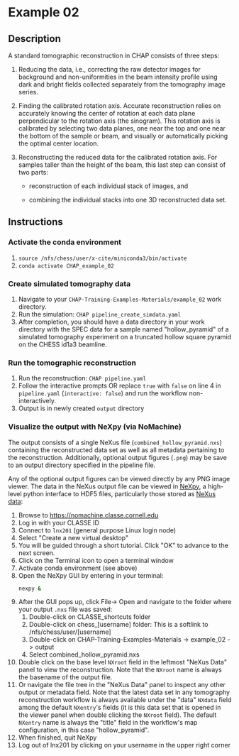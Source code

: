 # Example 02
## Description

A standard tomographic reconstruction in CHAP consists of three steps:

1. Reducing the data, i.e., correcting the raw detector images for background
and non-uniformities in the beam intensity profile using dark and bright fields
collected separately from the tomography image series.

1. Finding the calibrated rotation axis. Accurate reconstruction relies on
accurately knowing the center of rotation at each data plane perpendicular to
the rotation axis (the sinogram). This rotation axis is calibrated by selecting
two data planes, one near the top and one near the bottom of the sample or
beam, and visually or automatically picking the optimal center location.

1. Reconstructing the reduced data for the calibrated rotation axis.
For samples taller than the height of the beam, this last step can consist of
two parts:

    - reconstruction of each individual stack of images, and

    - combining the individual stacks into one 3D reconstructed data set.

## Instructions

### Activate the conda environment
1. `source /nfs/chess/user/x-cite/miniconda3/bin/activate`
1. `conda activate CHAP_example_02`

### Create simulated tomography data
1. Navigate to your `CHAP-Training-Examples-Materials/example_02` work
directory.
1. Run the simulation: `CHAP pipeline_create_simdata.yaml`
1. After completion, you should have a data directory in your work directory
with the SPEC data for a sample named "hollow_pyramid" of a simulated
tomography experiment on a truncated hollow square pyramid on the CHESS id1a3
beamline.

### Run the tomographic reconstruction
1. Run the reconstruction: `CHAP pipeline.yaml`
1. Follow the interactive prompts OR replace `true` with `false` on line 4 in
`pipeline.yaml` (`interactive: false`) and run the workflow non-interactively.
1. Output is in newly created `output` directory

### Visualize the output with NeXpy (via NoMachine)
The output consists of a single NeXus file (`combined_hollow_pyramid.nxs`) containing the
reconstructed data set as well as all metadata pertaining to the
reconstruction. Additionally, optional output figures (`.png`) may be save to
an output directory specified in the pipeline file.

Any of the optional output figures can be viewed directly by any PNG image
viewer. The data in the NeXus output file can be viewed in
[NeXpy](https://nexpy.github.io/nexpy/), a high-level python interface to HDF5
files, particularly those stored as [NeXus data](http://www.nexusformat.org):

1. Browse to https://nomachine.classe.cornell.edu
1. Log in with your CLASSE ID
1. Connect to `lnx201` (general purpose Linux login node)
1. Select "Create a new virtual desktop"
1. You will be guided through a short tutorial. Click "OK" to advance to the next screen.
1. Click on the Terminal icon to open a terminal window
1. Activate conda environment (see above)
1. Open the NeXpy GUI by entering in your terminal:
   ```bash
   nexpy &
   ```
1. After the GUI pops up, click File-> Open and navigate to the folder where
your output `.nxs` file was saved:
    1. Double-click on CLASSE_shortcuts folder
    1. Double-click on chess_[username] folder: This is a softlink to /nfs/chess/user/[username]
    1. Double-click on CHAP-Training-Examples-Materials -> example_02 -> output
    1. Select combined_hollow_pyramid.nxs
1. Double click on the base level `NXroot` field in the leftmost "NeXus Data"
panel to view the reconstruction. Note that the `NXroot` name is always the
basename of the output file.
1. Or navigate the file tree in the "NeXus Data" panel to inspect any other
output or metadata field. Note that the latest data set in any tomography
reconstruction workflow is always available under the "data" `NXdata` field
among the default `NXentry`'s fields (it is this data set that is opened in the
viewer panel when double clicking the `NXroot` field). The default `NXentry`
name is always the "title" field in the workflow's map configuration, in this
case "hollow_pyramid".
1. When finished, quit NeXpy
1. Log out of lnx201 by clicking on your username in the upper right corner